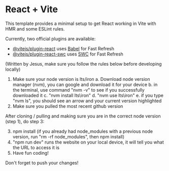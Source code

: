 # React + Vite

This template provides a minimal setup to get React working in Vite with HMR and some ESLint rules.

Currently, two official plugins are available:

- [@vitejs/plugin-react](https://github.com/vitejs/vite-plugin-react/blob/main/packages/plugin-react/README.md) uses [Babel](https://babeljs.io/) for Fast Refresh
- [@vitejs/plugin-react-swc](https://github.com/vitejs/vite-plugin-react-swc) uses [SWC](https://swc.rs/) for Fast Refresh

(Written by Jesus, make sure you follow the rules below before developing locally)
1. Make sure your node version is lts/iron
    a. Download node version manager (nvm), you can google and download it for your device
    b. in the terminal, use command "nvm -v" to see if you successfully downloaded it
    c. "nvm install lts\iron"
    d. "nvm use lts\iron"
    e. if you type "nvm ls", you should see an arrow and your current version highlighted
2. Make sure you pulled the most recent github version

After cloning / pulling and making sure you are in the correct node version (step 1), do step 3:

3. npm install (if you already had node_modules with a previous node version, run "rm -rf node_modules", then npm install)
4. "npm run dev" runs the website on your local device, it will tell you what the URL to access it is
5. Have fun coding!

Don't forget to push your changes!
